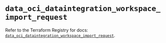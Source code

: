 # `data_oci_dataintegration_workspace_import_request`

Refer to the Terraform Registry for docs: [`data_oci_dataintegration_workspace_import_request`](https://registry.terraform.io/providers/oracle/oci/6.18.0/docs/data-sources/dataintegration_workspace_import_request).
